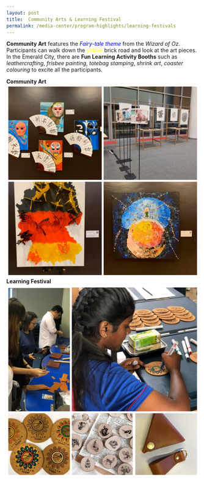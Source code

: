 ```yaml
---
layout: post
title:  Community Arts & Learning Festival  
permalink: /media-center/program-highlights/learning-festivals
---
```

**Community Art** features the <span style="color:blue"><em> *Fairy-tale theme* </em></span> from the *Wizard of Oz*. Participants can walk down the <span style="color:yellow"><em>yellow</em></span> brick road and look at the art pieces. In the Emerald City, there are **Fun Learning Activity Booths** such as *leathercrafting*, *frisbee painting*, *totebag stamping*, *shrink art*, *coaster colouring* to excite all the participants.

**Community Art**
![](/images/inCollage_20191103_135827741.jpg) 
**Learning Festival**
![](/images/learning_festival_1.jpg)
